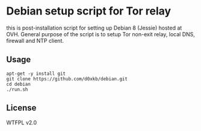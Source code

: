 Debian setup script for Tor relay
=================================

this is post-installation script for setting up Debian 8 (Jessie) hosted at OVH. General purpose of the script is to setup Tor non-exit relay, local DNS, firewall and NTP client.

Usage
-----
````
apt-get -y install git
git clone https://github.com/d0xkb/debian.git
cd debian
./run.sh
````

License
-----
WTFPL v2.0

